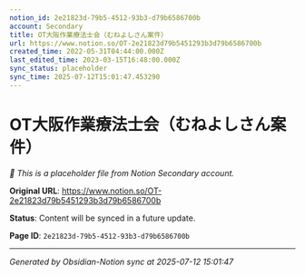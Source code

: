 ```yaml
---
notion_id: 2e21823d-79b5-4512-93b3-d79b6586700b
account: Secondary
title: OT大阪作業療法士会（むねよしさん案件）
url: https://www.notion.so/OT-2e21823d79b5451293b3d79b6586700b
created_time: 2022-05-31T04:44:00.000Z
last_edited_time: 2023-03-15T16:48:00.000Z
sync_status: placeholder
sync_time: 2025-07-12T15:01:47.453290
---
```


# OT大阪作業療法士会（むねよしさん案件）

*🔄 This is a placeholder file from Notion Secondary account.*

**Original URL**: https://www.notion.so/OT-2e21823d79b5451293b3d79b6586700b

**Status**: Content will be synced in a future update.

**Page ID**: `2e21823d-79b5-4512-93b3-d79b6586700b`

---

*Generated by Obsidian-Notion sync at 2025-07-12 15:01:47*
